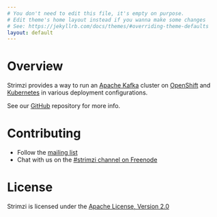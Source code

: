 ```yaml
---
# You don't need to edit this file, it's empty on purpose.
# Edit theme's home layout instead if you wanna make some changes
# See: https://jekyllrb.com/docs/themes/#overriding-theme-defaults
layout: default
---
```


# Overview

Strimzi provides a way to run an [Apache Kafka](https://kafka.apache.org/) cluster on [OpenShift](https://www.openshift.org/) and [Kubernetes](https://kubernetes.io/) in various deployment configurations.

See our [GitHub](http://github.com/strimzi) repository for more info.

# Contributing

* Follow the [mailing list](https://www.redhat.com/mailman/listinfo/strimzi)
* Chat with us on the [#strimzi channel on Freenode](https://webchat.freenode.net/?randomnick=1&channels=strimzi&uio=d4)

# License

Strimzi is licensed under the [Apache License, Version 2.0](/LICENSE)